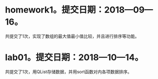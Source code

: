 # homework1。提交日期：2018—09—16。<br>
共提交了1次，实现了数组的最大值最小值比较，并且进行排序等功能。
# lab01。提交日期：2018—10—14。<br>
共提交了1次，用QList存储数据，并用sort函数对内各项数据排序。
